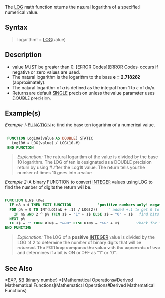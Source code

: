 The [LOG](LOG) math function returns the natural logarithm of a specified numerical value.


## Syntax

>  logarithm! = [LOG](LOG)(value)


## Description

* value MUST be greater than 0. [ERROR Codes](ERROR Codes) occurs if negative or zero values are used.
* The natural logarithm is the logarithm to the base **e = 2.718282** (approximately).
* The natural logarithm of *a* is defined as the integral from 1 to *a* of dx/x.
* Returns are default [SINGLE](SINGLE) precision unless the value parameter uses [DOUBLE](DOUBLE) precision.


## Example(s)

*Example 1:* [FUNCTION](FUNCTION) to find the base ten logarithm of a numerical value.

```vb

 FUNCTION Log10#(value AS DOUBLE) STATIC
   Log10# = LOG(value) / LOG(10.#) 
 END FUNCTION 

```

> *Explanation:* The natural logarithm of the value is divided by the base 10 logarithm. The LOG of ten is designated as a DOUBLE precision return by using # after the Log10 value. The return tells you the number of times 10 goes into a value.


*Example 2:* A binary FUNCTION to convert [INTEGER](INTEGER) values using LOG to find the number of digits the return will be.

```vb

FUNCTION BIN$ (n&)
  IF n& < 0 THEN EXIT FUNCTION            'positive numbers only! negative error!
  FOR p% = 0 TO INT(LOG(n& + .1) / LOG(2))     ' added +.1 to get 0 to work
    IF n& AND 2 ^ p% THEN s$ = "1" + s$ ELSE s$ = "0" + s$  'find bits on
  NEXT p%
  IF s$ = "" THEN BIN$ = "&B0" ELSE BIN$ = "&B" + s$       'check for zero return
END FUNCTION


```
>  *Explanation:* The LOG of a **positive** [INTEGER](INTEGER) value is divided by the LOG of 2 to determine the number of binary digits that will be returned. The FOR loop compares the value with the exponents of two and determines if a bit is ON or OFF as "1" or "0". 


## See Also

*[EXP](EXP), [&B](&B) (binary number)
*[Mathematical Operations#Derived Mathematical Functions](Mathematical Operations#Derived Mathematical Functions)




